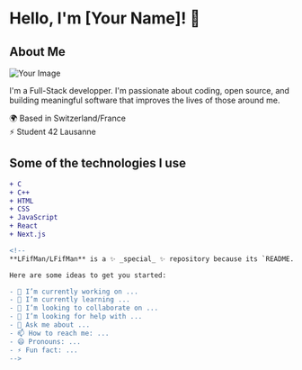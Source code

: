 # Hello, I'm [Your Name]! 👋

## About Me
![Your Image](https://via.placeholder.com/150)

I'm a Full-Stack developper. I'm passionate about coding, open source, and building meaningful software that improves the lives of those around me.

🌍 Based in Switzerland/France   
⚡ Student 42 Lausanne

## Some of the technologies I use
```diff
+ C
+ C++
+ HTML
+ CSS
+ JavaScript
+ React
+ Next.js

<!--
**LFifMan/LFifMan** is a ✨ _special_ ✨ repository because its `README.md` (this file) appears on your GitHub profile.

Here are some ideas to get you started:

- 🔭 I’m currently working on ...
- 🌱 I’m currently learning ...
- 👯 I’m looking to collaborate on ...
- 🤔 I’m looking for help with ...
- 💬 Ask me about ...
- 📫 How to reach me: ...
- 😄 Pronouns: ...
- ⚡ Fun fact: ...
-->
